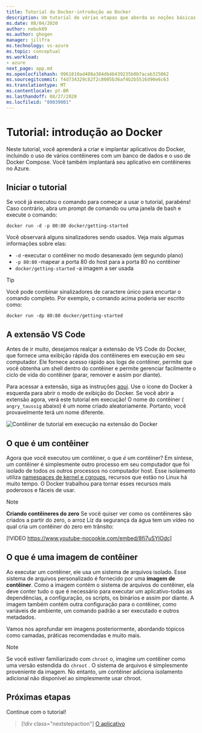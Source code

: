 ```yaml
---
title: Tutorial do Docker-introdução ao Docker
description: Um tutorial de várias etapas que aborda as noções básicas de como trabalhar com o Docker com o Visual Studio Code.
ms.date: 08/04/2020
author: nebuk89
ms.author: ghogen
manager: jillfra
ms.technology: vs-azure
ms.topic: conceptual
ms.workload:
- azure
next_page: app.md
ms.openlocfilehash: 9961810ad408a384db46439235b0b7acab325062
ms.sourcegitcommit: f4d734329c82f2c8005b36af4b2b5516d90e6c63
ms.translationtype: MT
ms.contentlocale: pt-BR
ms.lasthandoff: 08/27/2020
ms.locfileid: "89039001"
---
```

# <a name="tutorial-get-started-with-docker"></a>Tutorial: introdução ao Docker

Neste tutorial, você aprenderá a criar e implantar aplicativos do Docker, incluindo o uso de vários contêineres com um banco de dados e o uso de Docker Compose. Você também implantará seu aplicativo em contêineres no Azure.

## <a name="start-the-tutorial"></a>Iniciar o tutorial

Se você já executou o comando para começar a usar o tutorial, parabéns!  Caso contrário, abra um prompt de comando ou uma janela de bash e execute o comando:

```cli
docker run -d -p 80:80 docker/getting-started
```

Você observará alguns sinalizadores sendo usados. Veja mais algumas informações sobre elas:

- `-d` -executar o contêiner no modo desanexado (em segundo plano)
- `-p 80:80` -mapear a porta 80 do host para a porta 80 no contêiner
- `docker/getting-started` -a imagem a ser usada

> [!TIP]
> Você pode combinar sinalizadores de caractere único para encurtar o comando completo.
> Por exemplo, o comando acima poderia ser escrito como:
>
> ```cli
> docker run -dp 80:80 docker/getting-started
> ```

## <a name="the-vs-code-extension"></a>A extensão VS Code

Antes de ir muito, desejamos realçar a extensão de VS Code do Docker, que fornece uma exibição rápida dos contêineres em execução em seu computador. Ele fornece acesso rápido aos logs de contêiner, permite que você obtenha um shell dentro do contêiner e permite gerenciar facilmente o ciclo de vida do contêiner (parar, remover e assim por diante).

Para acessar a extensão, siga as instruções [aqui](https://code.visualstudio.com/docs/containers/overview). Use o ícone do Docker à esquerda para abrir o modo de exibição do Docker. Se você abrir a extensão agora, verá este tutorial em execução! O nome do contêiner ( `angry_taussig` abaixo) é um nome criado aleatoriamente. Portanto, você provavelmente terá um nome diferente.

![Contêiner de tutorial em execução na extensão do Docker](media/vs-tutorial-in-extension.png)

## <a name="what-is-a-container"></a>O que é um contêiner

Agora que você executou um contêiner, o que *é* um contêiner? Em síntese, um contêiner é simplesmente outro processo em seu computador que foi isolado de todos os outros processos no computador host. Esse isolamento utiliza [namespaces de kernel e cgroups](https://medium.com/@saschagrunert/demystifying-containers-part-i-kernel-space-2c53d6979504), recursos que estão no Linux há muito tempo. O Docker trabalhou para tornar esses recursos mais poderosos e fáceis de usar.

> [!NOTE]
> **Criando contêineres do zero** Se você quiser ver como os contêineres são criados a partir do zero, o arroz Liz da segurança da água tem um vídeo no qual cria um contêiner do zero em trânsito:
>
> [!VIDEO https://www.youtube-nocookie.com/embed/8fi7uSYlOdc]

## <a name="what-is-a-container-image"></a>O que é uma imagem de contêiner

Ao executar um contêiner, ele usa um sistema de arquivos isolado. Esse sistema de arquivos personalizado é fornecido por uma **imagem de contêiner**. Como a imagem contém o sistema de arquivos do contêiner, ela deve conter tudo o que é necessário para executar um aplicativo-todas as dependências, a configuração, os scripts, os binários e assim por diante. A imagem também contém outra configuração para o contêiner, como variáveis de ambiente, um comando padrão a ser executado e outros metadados.

Vamos nos aprofundar em imagens posteriormente, abordando tópicos como camadas, práticas recomendadas e muito mais.

> [!NOTE]
> Se você estiver familiarizado com `chroot` o, imagine um contêiner como uma versão estendida do `chroot` . O sistema de arquivos é simplesmente proveniente da imagem. No entanto, um contêiner adiciona isolamento adicional não disponível ao simplesmente usar chroot.

## <a name="next-steps"></a>Próximas etapas

Continue com o tutorial!

> [!div class="nextstepaction"]
> [O aplicativo](your-application.md)
